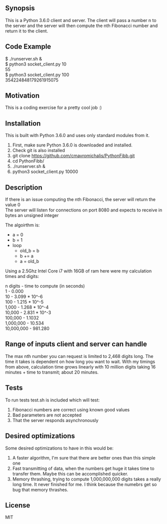 ## Synopsis

This is a Python 3.6.0 client and server. The client will pass a number n to the server and the server will then compute the nth Fibonacci number and return it to the client.

## Code Example

$ ./runserver.sh &<br />
$ python3 socket_client.py 10 <br />
55<br />
$ python3 socket_client.py 100 <br />
354224848179261915075<br />

## Motivation

This is a coding exercise for a pretty cool job :)

## Installation

This is built with Python 3.6.0 and uses only standard modules from it.

1) First, make sure Python 3.6.0 is downloaded and installed.<br />
2) Check git is also installed<br />
3) git clone https://github.com/cmavromichalis/PythonFibb.git<br />
4) cd PythonFibb/<br />
5) ./runserver.sh &<br />
6) python3 socket_client.py 10000

## Description

If there is an issue computing the nth Fibonacci, the server will return the value 0<br />
The server will listen for connections on port 8080 and expects to receive in bytes an unsigned integer

The algoirthm is:<br />
* a = 0       <br />
* b = 1       <br />
* loop        <br />
  * old_b = b <br />
  * b += a    <br />
  * a = old_b <br />
        
Using a 2.5Ghz Intel Core i7 with 16GB of ram here were my calculation times and digits:<br />

n digits     - time to compute (in seconds) <br />
1            - 0.000  <br />
10           - 3.099 * 10^-6 <br />
100          - 1.215 * 10^-5 <br />
1,000        - 1.268 * 10^-4 <br />
10,000       - 2.831 * 10^-3 <br />
100,000      - 1.1032 <br />
1,000,000    - 10.534 <br />
10,000,000   - 981.280 <br />

## Range of inputs client and server can handle

The max nth number you can request is limited to 2,468 digits long. The time it takes is dependent on how long you want to wait. With my timings from above, calculation time grows linearly with 10 million digits taking 16 minutes + time to transmit; about 20 minutes.

## Tests

To run tests test.sh is included which will test:<br />
1) Fibonacci numbers are correct using known good values<br />
2) Bad parameters are not accepted<br />
3) That the server responds asynchronously

## Desired optimizations

Some desired optimizations to have in this would be:<br />
1) A faster algorithm, I'm sure that there are better ones than this simple one <br />
2) Fast transmitting of data, when the numbers get huge it takes time to transfer them. Maybe this can be accomplished quicker.<br />
3) Memory thrashing, trying to compute 1,000,000,000 digits takes a really long time. It never finished for me. I think because the numebrs get so bug that memory thrashes.


## License

MIT
